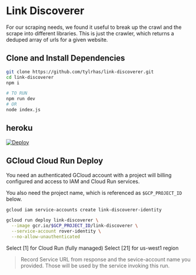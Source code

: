 # Link Discoverer

For our scraping needs, we found it useful to break up the crawl and the scrape into different libraries. This is just the crawler, which returns a deduped array of urls for a given website.

## Clone and Install Dependencies

``` bash
git clone https://github.com/tylrhas/link-discoverer.git
cd link-discoverer
npm i

# TO RUN
npm run dev
# OR
node index.js
```

## heroku



[![Deploy](https://www.herokucdn.com/deploy/button.svg)](https://heroku.com/deploy?template=https://github.com/wanghaisheng/link-discoverer/tree/main)


## GCloud Cloud Run Deploy

You need an authenticated GCloud account with a project will billing configured and access to IAM and Cloud Run services.

You also need the project name, which is referenced as `$GCP_PROJECT_ID` below.

``` bash
gcloud iam service-accounts create link-discoverer-identity

gcloud run deploy link-discoverer \
  --image gcr.io/$GCP_PROJECT_ID/link-discoverer \
  --service-account rover-identity \
  --no-allow-unauthenticated
```
Select [1] for Cloud Run (fully managed)
Select [21] for us-west1 region

> Record Service URL from response and the sevice-account name you provided. Those will be used by the service invoking this run.

